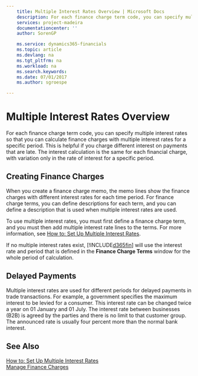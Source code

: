 ```yaml
---
    title: Multiple Interest Rates Overview | Microsoft Docs
    description: For each finance charge term code, you can specify multiple interest rates so that you can calculate finance charges with multiple interest rates for a specific period. This is helpful if you charge different interest on payments that are late. The interest calculation is the same for each financial charge, with variation only in the rate of interest for a specific period.
    services: project-madeira
    documentationcenter: ''
    author: SorenGP

    ms.service: dynamics365-financials
    ms.topic: article
    ms.devlang: na
    ms.tgt_pltfrm: na
    ms.workload: na
    ms.search.keywords:
    ms.date: 07/01/2017
    ms.author: sgroespe

---
```

# Multiple Interest Rates Overview
For each finance charge term code, you can specify multiple interest rates so that you can calculate finance charges with multiple interest rates for a specific period. This is helpful if you charge different interest on payments that are late. The interest calculation is the same for each financial charge, with variation only in the rate of interest for a specific period.  
  
## Creating Finance Charges  
 When you create a finance charge memo, the memo lines show the finance charges with different interest rates for each time period. For finance charge terms, you can define descriptions for each term, and you can define a description that is used when multiple interest rates are used.  
  
 To use multiple interest rates, you must first define a finance charge term, and you must then add multiple interest rate lines to the terms. For more information, see [How to: Set Up Multiple Interest Rates](how-to-set-up-multiple-interest-rates.md).  
  
 If no multiple interest rates exist, [!INCLUDE[d365fin](../../includes/d365fin_md.md)] will use the interest rate and period that is defined in the **Finance Charge Terms** window for the whole period of calculation.  
  
## Delayed Payments  
 Multiple interest rates are used for different periods for delayed payments in trade transactions. For example, a government specifies the maximum interest to be levied for a consumer. This interest rate can be changed twice a year on 01 January and 01 July. The interest rate between businesses (B2B) is agreed by the parties and there is no limit to that customer group. The announced rate is usually four percent more than the normal bank interest.  
  
## See Also  
 [How to: Set Up Multiple Interest Rates](how-to-set-up-multiple-interest-rates.md)   
 [Manage Finance Charges](manage-finance-charges.md)